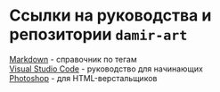 # Ссылки на руководства и репозитории `damir-art`

[Markdown](https://damir-art.github.io/markdown/) - справочник по тегам<br />
[Visual Studio Code](https://damir-art.github.io/visual-studio-code/) - руководство для начинающих<br />
[Photoshop](https://damir-art.github.io/photoshop/) - для HTML-верстальщиков<br />

